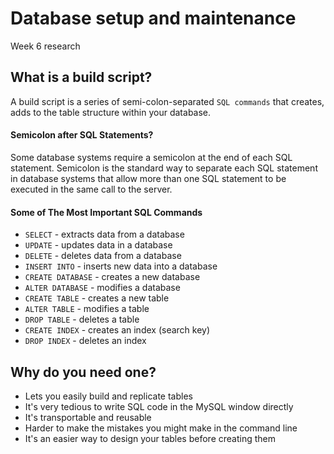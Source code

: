 # Database setup and maintenance

Week 6 research

## What is a build script?
A build script is a series of semi-colon-separated `SQL commands` that creates, adds to the table structure within your database.


#### Semicolon after SQL Statements?
Some database systems require a semicolon at the end of each SQL statement.
Semicolon is the standard way to separate each SQL statement in database systems that allow more than one SQL statement to be executed in the same call to the server.

#### Some of The Most Important SQL Commands
- `SELECT` - extracts data from a database
- `UPDATE` - updates data in a database
- `DELETE` - deletes data from a database
- `INSERT INTO` - inserts new data into a database
- `CREATE DATABASE` - creates a new database
- `ALTER DATABASE` - modifies a database
- `CREATE TABLE` - creates a new table
- `ALTER TABLE` - modifies a table
- `DROP TABLE` - deletes a table
- `CREATE INDEX` - creates an index (search key)
- `DROP INDEX` - deletes an index

## Why do you need one?
- Lets you easily build and replicate tables
- It's very tedious to write SQL code in the MySQL window directly
- It's transportable and reusable
- Harder to make the mistakes you might make in the command line
- It's an easier way to design your tables before creating them
